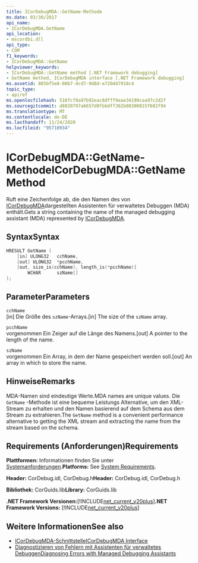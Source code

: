 ```yaml
---
title: ICorDebugMDA::GetName-Methode
ms.date: 03/30/2017
api_name:
- ICorDebugMDA.GetName
api_location:
- mscordbi.dll
api_type:
- COM
f1_keywords:
- ICorDebugMDA::GetName
helpviewer_keywords:
- ICorDebugMDA::GetName method [.NET Framework debugging]
- GetName method, ICorDebugMDA interface [.NET Framework debugging]
ms.assetid: 885bf5e8-00b7-4cd7-9d8d-e720d47918c4
topic_type:
- apiref
ms.openlocfilehash: 516fcf8a97b92eac8dfff9eae34199caa97c2d2f
ms.sourcegitcommit: d8020797a6657d0fbbdff362b80300815f682f94
ms.translationtype: MT
ms.contentlocale: de-DE
ms.lasthandoff: 11/24/2020
ms.locfileid: "95710934"
---
```

# <a name="icordebugmdagetname-method"></a><span data-ttu-id="1c1e2-102">ICorDebugMDA::GetName-Methode</span><span class="sxs-lookup"><span data-stu-id="1c1e2-102">ICorDebugMDA::GetName Method</span></span>

<span data-ttu-id="1c1e2-103">Ruft eine Zeichenfolge ab, die den Namen des von [ICorDebugMDA](icordebugmda-interface.md)dargestellten Assistenten für verwaltetes Debuggen (MDA) enthält.</span><span class="sxs-lookup"><span data-stu-id="1c1e2-103">Gets a string containing the name of the managed debugging assistant (MDA) represented by [ICorDebugMDA](icordebugmda-interface.md).</span></span>  
  
## <a name="syntax"></a><span data-ttu-id="1c1e2-104">Syntax</span><span class="sxs-lookup"><span data-stu-id="1c1e2-104">Syntax</span></span>  
  
```cpp  
HRESULT GetName (  
    [in] ULONG32   cchName,  
    [out] ULONG32  *pcchName,  
    [out, size_is(cchName), length_is(*pcchName)]  
        WCHAR      szName[]  
);  
```  
  
## <a name="parameters"></a><span data-ttu-id="1c1e2-105">Parameter</span><span class="sxs-lookup"><span data-stu-id="1c1e2-105">Parameters</span></span>  

 `cchName`  
 <span data-ttu-id="1c1e2-106">[in] Die Größe des `szName`-Arrays.</span><span class="sxs-lookup"><span data-stu-id="1c1e2-106">[in] The size of the `szName` array.</span></span>  
  
 `pcchName`  
 <span data-ttu-id="1c1e2-107">vorgenommen Ein Zeiger auf die Länge des Namens.</span><span class="sxs-lookup"><span data-stu-id="1c1e2-107">[out] A pointer to the length of the name.</span></span>  
  
 `szName`  
 <span data-ttu-id="1c1e2-108">vorgenommen Ein Array, in dem der Name gespeichert werden soll.</span><span class="sxs-lookup"><span data-stu-id="1c1e2-108">[out] An array in which to store the name.</span></span>  
  
## <a name="remarks"></a><span data-ttu-id="1c1e2-109">Hinweise</span><span class="sxs-lookup"><span data-stu-id="1c1e2-109">Remarks</span></span>  

 <span data-ttu-id="1c1e2-110">MDA-Namen sind eindeutige Werte.</span><span class="sxs-lookup"><span data-stu-id="1c1e2-110">MDA names are unique values.</span></span> <span data-ttu-id="1c1e2-111">Die `GetName` -Methode ist eine bequeme Leistungs Alternative, um den XML-Stream zu erhalten und den Namen basierend auf dem Schema aus dem Stream zu extrahieren.</span><span class="sxs-lookup"><span data-stu-id="1c1e2-111">The `GetName` method is a convenient performance alternative to getting the XML stream and extracting the name from the stream based on the schema.</span></span>  
  
## <a name="requirements"></a><span data-ttu-id="1c1e2-112">Requirements (Anforderungen)</span><span class="sxs-lookup"><span data-stu-id="1c1e2-112">Requirements</span></span>  

 <span data-ttu-id="1c1e2-113">**Plattformen:** Informationen finden Sie unter [Systemanforderungen](../../get-started/system-requirements.md).</span><span class="sxs-lookup"><span data-stu-id="1c1e2-113">**Platforms:** See [System Requirements](../../get-started/system-requirements.md).</span></span>  
  
 <span data-ttu-id="1c1e2-114">**Header:** CorDebug.idl, CorDebug.h</span><span class="sxs-lookup"><span data-stu-id="1c1e2-114">**Header:** CorDebug.idl, CorDebug.h</span></span>  
  
 <span data-ttu-id="1c1e2-115">**Bibliothek:** CorGuids.lib</span><span class="sxs-lookup"><span data-stu-id="1c1e2-115">**Library:** CorGuids.lib</span></span>  
  
 <span data-ttu-id="1c1e2-116">**.NET Framework Versionen:**[!INCLUDE[net_current_v20plus](../../../../includes/net-current-v20plus-md.md)]</span><span class="sxs-lookup"><span data-stu-id="1c1e2-116">**.NET Framework Versions:** [!INCLUDE[net_current_v20plus](../../../../includes/net-current-v20plus-md.md)]</span></span>  
  
## <a name="see-also"></a><span data-ttu-id="1c1e2-117">Weitere Informationen</span><span class="sxs-lookup"><span data-stu-id="1c1e2-117">See also</span></span>

- [<span data-ttu-id="1c1e2-118">ICorDebugMDA-Schnittstelle</span><span class="sxs-lookup"><span data-stu-id="1c1e2-118">ICorDebugMDA Interface</span></span>](icordebugmda-interface.md)
- [<span data-ttu-id="1c1e2-119">Diagnostizieren von Fehlern mit Assistenten für verwaltetes Debuggen</span><span class="sxs-lookup"><span data-stu-id="1c1e2-119">Diagnosing Errors with Managed Debugging Assistants</span></span>](../../debug-trace-profile/diagnosing-errors-with-managed-debugging-assistants.md)
